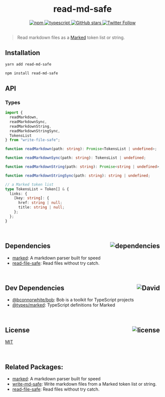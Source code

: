 <div align="center">
  <h1>read-md-safe</h1>
  <a href="https://npmjs.com/package/read-md-safe">
    <img alt="npm" src="https://img.shields.io/npm/v/read-md-safe.svg">
  </a>
  <a href="https://github.com/bconnorwhite/read-md-safe">
    <img alt="typescript" src="https://img.shields.io/github/languages/top/bconnorwhite/read-md-safe.svg">
  </a>
  <a href="https://github.com/bconnorwhite/read-md-safe">
    <img alt="GitHub stars" src="https://img.shields.io/github/stars/bconnorwhite/read-md-safe?label=Stars%20Appreciated%21&style=social">
  </a>
  <a href="https://twitter.com/bconnorwhite">
    <img alt="Twitter Follow" src="https://img.shields.io/twitter/follow/bconnorwhite.svg?label=%40bconnorwhite&style=social">
  </a>
</div>

<br />

> Read markdown files as a [Marked](https://www.npmjs.com/package/marked) token list or string.

## Installation

```bash
yarn add read-md-safe
```

```bash
npm install read-md-safe
```

## API
### Types
```ts
import {
  readMarkdown,
  readMarkdownSync,
  readMarkdownString,
  readMarkdownStringSync,
  TokensList
} from "write-file-safe";

function readMarkdown(path: string): Promise<TokensList | undefined>;

function readMarkdownSync(path: string): TokensList | undefined;

function readMarkdownString(path: string): Promise<string | undefined>;

function readMarkdownStringSync(path: string): string | undefined;

// a Marked token list
type TokensList = Token[] & {
  links: {
    [key: string]: {
      href: string | null;
      title: string | null;
    };
  };
}
```

<br />

<h2>Dependencies<img align="right" alt="dependencies" src="https://img.shields.io/david/bconnorwhite/read-md-safe.svg"></h2>

- [marked](https://www.npmjs.com/package/marked): A markdown parser built for speed
- [read-file-safe](https://www.npmjs.com/package/read-file-safe): Read files without try catch.

<br />

<h2>Dev Dependencies<img align="right" alt="David" src="https://img.shields.io/david/dev/bconnorwhite/read-md-safe.svg"></h2>

- [@bconnorwhite/bob](https://www.npmjs.com/package/@bconnorwhite/bob): Bob is a toolkit for TypeScript projects
- [@types/marked](https://www.npmjs.com/package/@types/marked): TypeScript definitions for Marked

<br />

<h2>License <img align="right" alt="license" src="https://img.shields.io/npm/l/read-md-safe.svg"></h2>

[MIT](https://mit-license.org/)

<br />

## Related Packages:
- [marked](https://www.npmjs.com/package/marked): A markdown parser built for speed
- [write-md-safe](https://npmjs.com/package/read-md-safe): Write markdown files from a Marked token list or string.
- [read-file-safe](https://www.npmjs.com/package/read-file-safe): Read files without try catch.

